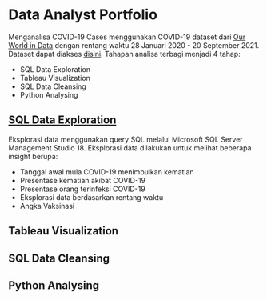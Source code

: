 # Data Analyst Portfolio

Menganalisa COVID-19 Cases menggunakan COVID-19 dataset dari [Our World in Data](https://ourworldindata.org/) dengan rentang waktu 28 Januari 2020 - 20 September 2021. Dataset dapat diakses [disini](https://ourworldindata.org/covid-deaths). Tahapan analisa terbagi menjadi 4 tahap:
- SQL Data Exploration
- Tableau Visualization
- SQL Data Cleansing
- Python Analysing

## [SQL Data Exploration](https://github.com/hibartaufik/sql-data-exploration)
Eksplorasi data menggunakan query SQL melalui Microsoft SQL Server Management Studio 18. Eksplorasi data dilakukan untuk melihat beberapa insight berupa:
- Tanggal awal mula COVID-19 menimbulkan kematian
- Presentase kematian akibat COVID-19
- Presentase orang terinfeksi COVID-19
- Eksplorasi data berdasarkan rentang waktu
- Angka Vaksinasi
## Tableau Visualization
## SQL Data Cleansing
## Python Analysing
